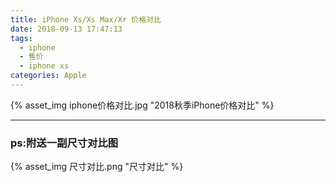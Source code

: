 ```yaml
---
title: iPhone Xs/Xs Max/Xr 价格对比
date: 2018-09-13 17:47:13
tags:
  - iphone
  - 售价
  - iphone xs
categories: Apple
---
```

{% asset_img iphone价格对比.jpg "2018秋季iPhone价格对比" %}
<!--more-->
---
### ps:附送一副尺寸对比图
{% asset_img 尺寸对比.png "尺寸对比" %}